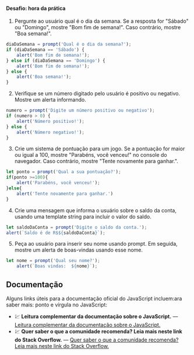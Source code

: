 #### Desafio: hora da prática

1) Pergunte ao usuário qual é o dia da semana. Se a resposta for "Sábado" ou "Domingo", mostre "Bom fim de semana!". Caso contrário, mostre "Boa semana!".

```js
diaDaSemana = prompt('Qual é o dia da semana?');
if (diaDaSemana == 'Sábado') {
    alert('Bom fim de semana!');
} else if (diaDaSemana == 'Domingo') {
    alert('Bom fim de semana!');
} else {
    alert('Boa semana!');
}
```

2) Verifique se um número digitado pelo usuário é positivo ou negativo. Mostre um alerta informando.

```js
numero = prompt('Digite um número positivo ou negativo');
if (numero > 0) {
    alert('Número positivo!');
} else {
    alert('Número negativo!');
}
```

3) Crie um sistema de pontuação para um jogo. Se a pontuação for maior ou igual a 100, mostre "Parabéns, você venceu!" no console do navegador. Caso contrário, mostre "Tente novamente para ganhar.".

```js
let ponto = prompt('Qual a sua pontuação?');
if(ponto >=100){
    alert('Parabéns, você venceu!');
}else{
    alert('Tente novamente para ganhar.')
}
```

4) Crie uma mensagem que informa o usuário sobre o saldo da conta, usando uma template string para incluir o valor do saldo.

```js
let saldoDaConta = prompt('Digite o saldo da conta.');
alert(`Saldo é de R$${saldoDaConta}`);
```

5) Peça ao usuário para inserir seu nome usando prompt. Em seguida, mostre um alerta de boas-vindas usando esse nome.

```js
let nome = prompt('Qual seu nome?');
    alert(`Boas vindas:  ${nome}`);
```


## Documentação
Alguns links úteis para a documentação oficial do JavaScript incluem:ara saber mais: ponto e vírgula no JavaScript:


- 💹 **Leitura complementar da documentação sobre o JavaScript.** — [Leitura complementar da documentação sobre o JavaScript.](https://developer.mozilla.org/pt-BR/docs/Web/JavaScript/Reference/Lexical_grammar#automatic_semicolon_insertion)
- 💹 **Quer saber o que a comunidade recomenda? Leia mais neste link do Stack Overflow.** — [Quer saber o que a comunidade recomenda? Leia mais neste link do Stack Overflow.](https://www.alura.com.br/artigos/javascript)